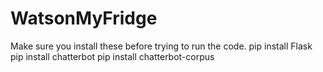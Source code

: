 # WatsonMyFridge

Make sure you install these before trying to run the code. 
pip install Flask
pip install chatterbot
pip install chatterbot-corpus 
